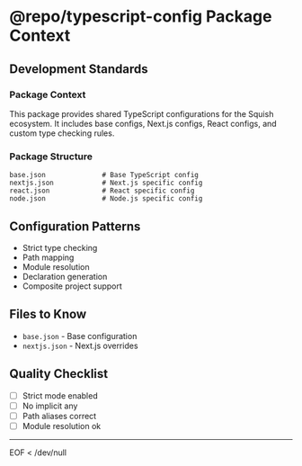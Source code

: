 # @repo/typescript-config Package Context

## Development Standards

### Package Context
This package provides shared TypeScript configurations for the Squish ecosystem. It includes base configs, Next.js configs, React configs, and custom type checking rules.

### Package Structure
```
base.json              # Base TypeScript config
nextjs.json            # Next.js specific config
react.json             # React specific config
node.json              # Node.js specific config
```

## Configuration Patterns
- Strict type checking
- Path mapping
- Module resolution
- Declaration generation
- Composite project support

## Files to Know
- `base.json` - Base configuration
- `nextjs.json` - Next.js overrides

## Quality Checklist
- [ ] Strict mode enabled
- [ ] No implicit any
- [ ] Path aliases correct
- [ ] Module resolution ok

---
EOF < /dev/null
